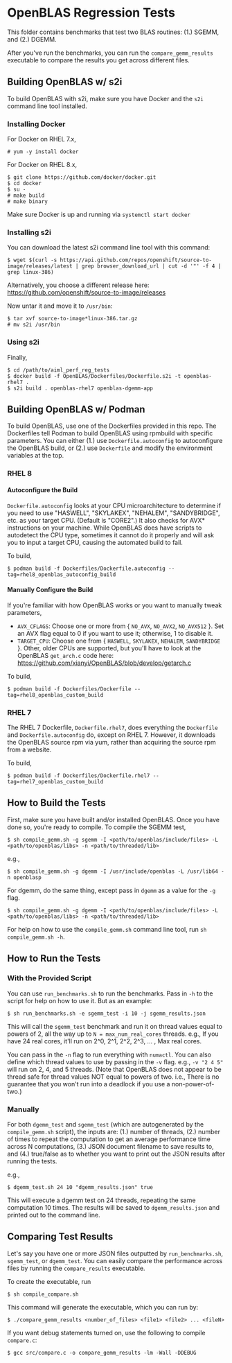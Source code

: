 # OpenBLAS Regression Tests

This folder contains benchmarks that test two BLAS routines: (1.) SGEMM, and (2.) DGEMM.

After you've run the benchmarks, you can run the `compare_gemm_results` executable to compare the results you get across different files.

## Building OpenBLAS w/ s2i

To build OpenBLAS with s2i, make sure you have Docker and the `s2i` command line tool installed. 


### Installing Docker

For Docker on RHEL 7.x,

```
# yum -y install docker
```

For Docker on RHEL 8.x,

```
$ git clone https://github.com/docker/docker.git
$ cd docker
$ su -
# make build
# make binary
```

Make sure Docker is up and running via `systemctl start docker`

### Installing s2i

You can download the latest s2i command line tool with this command:

```
$ wget $(curl -s https://api.github.com/repos/openshift/source-to-image/releases/latest | grep browser_download_url | cut -d '"' -f 4 | grep linux-386)
```

Alternatively, you choose a different release here: https://github.com/openshift/source-to-image/releases 

Now untar it and move it to `/usr/bin`:

```
$ tar xvf source-to-image*linux-386.tar.gz
# mv s2i /usr/bin
```

### Using s2i

Finally,

```
$ cd /path/to/aiml_perf_reg_tests
$ docker build -f OpenBLAS/Dockerfiles/Dockerfile.s2i -t openblas-rhel7 .
$ s2i build . openblas-rhel7 openblas-dgemm-app
```

## Building OpenBLAS w/ Podman

To build OpenBLAS, use one of the Dockerfiles provided in this repo. The Dockerfiles tell Podman to build OpenBLAS using rpmbuild with specific parameters. You can either (1.) use `Dockerfile.autoconfig` to autoconfigure the OpenBLAS build, or (2.) use `Dockerfile` and modify the environment variables at the top.

### RHEL 8

#### Autoconfigure the Build

`Dockerfile.autoconfig` looks at your CPU microarchitecture to determine if you need to use "HASWELL", "SKYLAKEX", "NEHALEM", "SANDYBRIDGE", etc. as your target CPU. (Default is "CORE2".) It also checks for AVX\* instructions on your machine. While OpenBLAS does have scripts to autodetect the CPU type, sometimes it cannot do it properly and will ask you to input a target CPU, causing the automated build to fail.

To build,

```
$ podman build -f Dockerfiles/Dockerfile.autoconfig --tag=rhel8_openblas_autoconfig_build
```

#### Manually Configure the Build

If you're familiar with how OpenBLAS works or you want to manually tweak parameters,

  - `AVX_CFLAGS`: Choose one or more from { `NO_AVX`, `NO_AVX2`, `NO_AVX512` }. Set an AVX flag equal to 0 if you want to use it; otherwise, 1 to disable it.
  - `TARGET_CPU`: Choose one from { `HASWELL`, `SKYLAKEX`, `NEHALEM`, `SANDYBRIDGE` }. Other, older CPUs are supported, but you'll have to look at the OpenBLAS `get_arch.c` code here: https://github.com/xianyi/OpenBLAS/blob/develop/getarch.c

To build,

```
$ podman build -f Dockerfiles/Dockerfile --tag=rhel8_openblas_custom_build
```

### RHEL 7

The RHEL 7 Dockerfile, `Dockerfile.rhel7`, does everything the `Dockerfile` and `Dockerfile.autoconfig` do, except on RHEL 7. However, it downloads the OpenBLAS source rpm via yum, rather than acquiring the source rpm from a website.

To build,

```
$ podman build -f Dockerfiles/Dockerfile.rhel7 --tag=rhel7_openblas_custom_build
```

## How to Build the Tests

First, make sure you have built and/or installed OpenBLAS. Once you have done so, you're ready to compile. To compile the SGEMM test,

```
$ sh compile_gemm.sh -g sgemm -I <path/to/openblas/include/files> -L <path/to/openblas/libs> -n <path/to/threaded/lib>
```

e.g.,

```
$ sh compile_gemm.sh -g dgemm -I /usr/include/openblas -L /usr/lib64 -n openblasp
```

For dgemm, do the same thing, except pass in `dgemm` as a value for the `-g` flag.

```
$ sh compile_gemm.sh -g dgemm -I <path/to/openblas/include/files> -L <path/to/openblas/libs> -n <path/to/threaded/lib>
```

For help on how to use the `compile_gemm.sh` command line tool, run `sh compile_gemm.sh -h`.


## How to Run the Tests

### With the Provided Script

You can use `run_benchmarks.sh` to run the benchmarks. Pass in `-h` to the script for help on how to use it. But as an example:

```
$ sh run_benchmarks.sh -e sgemm_test -i 10 -j sgemm_results.json
```

This will call the `sgemm_test` benchmark and run it on thread values equal to powers of 2, all the way up to `N = max_num_real_cores` threads. e.g., If you have 24 real cores, it'll run on 2^0, 2^1, 2^2, 2^3, ... , Max real cores.

You can pass in the `-n` flag to run everything with `numactl`.  You can also define which thread values to use by passing in the `-v` flag. e.g., `-v "2 4 5"` will run on 2, 4, and 5 threads. (Note that OpenBLAS does not appear to be thread safe for thread values NOT equal to powers of two. i.e., There is no guarantee that you won't run into a deadlock if you use a non-power-of-two.)

### Manually

For both `dgemm_test` and `sgemm_test` (which are autogenerated by the `compile_gemm.sh` script), the inputs are: (1.) number of threads, (2.) number of times to repeat the computation to get an average performance time across N computations, (3.) JSON document filename to save results to, and (4.) true/false as to whether you want to print out the JSON results after running the tests.

e.g.,

```
$ dgemm_test.sh 24 10 "dgemm_results.json" true
```

This will execute a dgemm test on 24 threads, repeating the same computation 10 times. The results will be saved to `dgemm_results.json` and printed out to the command line.


## Comparing Test Results

Let's say you have one or more JSON files outputted by `run_benchmarks.sh`, `sgemm_test`, or `dgemm_test`. You can easily compare the performance across files by running the `compare_results` executable.

To create the executable, run

```
$ sh compile_compare.sh
```

This command will generate the executable, which you can run by:

```
$ ./compare_gemm_results <number_of_files> <file1> <file2> ... <fileN>
```

If you want debug statements turned on, use the following to compile `compare.c`:

```
$ gcc src/compare.c -o compare_gemm_results -lm -Wall -DDEBUG
```
